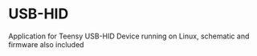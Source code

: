 # USB-HID
Application for Teensy USB-HID Device running on Linux, schematic and firmware also included

